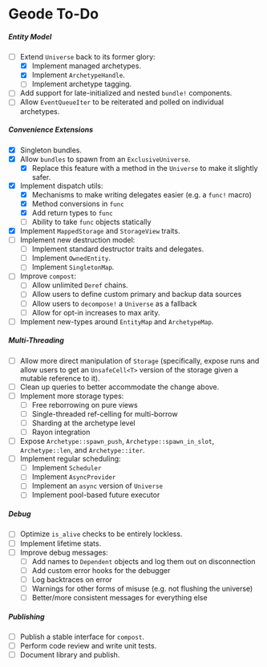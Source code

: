 # Geode To-Do

##### Entity Model

- [ ] Extend `Universe` back to its former glory:
  - [x] Implement managed archetypes.
  - [x] Implement `ArchetypeHandle`.
  - [ ] Implement archetype tagging.
- [ ] Add support for late-initialized and nested `bundle!` components.
- [ ] Allow `EventQueueIter` to be reiterated and polled on individual archetypes.

##### Convenience Extensions

- [x] Singleton bundles.
- [x] Allow `bundles` to spawn from an `ExclusiveUniverse`.
  - [x] Replace this feature with a method in the `Universe` to make it slightly safer.
- [x] Implement dispatch utils:
  - [x] Mechanisms to make writing delegates easier (e.g. a `func!` macro)
  - [x] Method conversions in `func`
  - [x] Add return types to `func`
  - [ ] Ability to take `func` objects statically
- [x] Implement `MappedStorage` and `StorageView` traits.
- [ ] Implement new destruction model:
  - [ ] Implement standard destructor traits and delegates.
  - [ ] Implement `OwnedEntity`.
  - [ ] Implement `SingletonMap`.
- [ ] Improve `compost`:
  - [ ] Allow unlimited `Deref` chains.
  - [ ] Allow users to define custom primary and backup data sources
  - [ ] Allow users to `decompose!` a `Universe` as a fallback
  - [ ] Allow for opt-in increases to max arity.
- [ ] Implement new-types around `EntityMap` and `ArchetypeMap`.

##### Multi-Threading

- [ ] Allow more direct manipulation of `Storage` (specifically, expose runs and allow users to get an `UnsafeCell<T>` version of the storage given a mutable reference to it).
- [ ] Clean up queries to better accommodate the change above.
- [ ] Implement more storage types:
  - [ ] Free reborrowing on pure views
  - [ ] Single-threaded ref-celling for multi-borrow
  - [ ] Sharding at the archetype level
  - [ ] Rayon integration
- [ ] Expose `Archetype::spawn_push`, `Archetype::spawn_in_slot`, `Archetype::len`, and `Archetype::iter`.
- [ ] Implement regular scheduling:
  - [ ] Implement `Scheduler`
  - [ ] Implement `AsyncProvider`
  - [ ] Implement an `async` version of `Universe`
  - [ ] Implement pool-based future executor

##### Debug

- [ ] Optimize `is_alive` checks to be entirely lockless.
- [ ] Implement lifetime stats.
- [ ] Improve debug messages:
  - [ ] Add names to `Dependent` objects and log them out on disconnection
  - [ ] Add custom error hooks for the debugger
  - [ ] Log backtraces on error
  - [ ] Warnings for other forms of misuse (e.g. not flushing the universe)
  - [ ] Better/more consistent messages for everything else

##### Publishing

- [ ] Publish a stable interface for `compost`.
- [ ] Perform code review and write unit tests.
- [ ] Document library and publish.
